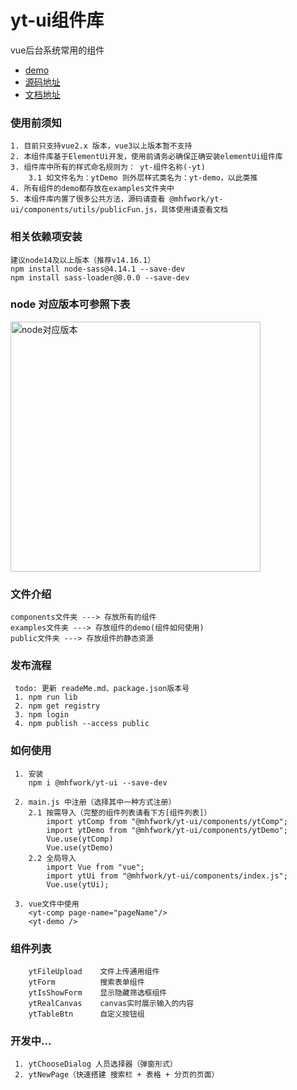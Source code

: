 # yt-ui组件库
vue后台系统常用的组件

* [demo](https://programmermao-001.github.io/use-yt-ui/)
* [源码地址](https://github.com/ProgrammerMao-001/yt-ui)
* [文档地址](https://programmermao-001.github.io/yt-ui-doc/)

### 使用前须知
```
1. 目前只支持vue2.x 版本，vue3以上版本暂不支持
2. 本组件库基于ElementUi开发，使用前请务必确保正确安装elementUi组件库
3. 组件库中所有的样式命名规则为： yt-组件名称(-yt) 
    3.1 如文件名为：ytDemo 则外层样式类名为：yt-demo，以此类推
4. 所有组件的demo都存放在examples文件夹中
5. 本组件库内置了很多公共方法，源码请查看 @mhfwork/yt-ui/components/utils/publicFun.js，具体使用请查看文档
```

### 相关依赖项安装 
``` 
建议node14及以上版本（推荐v14.16.1）
npm install node-sass@4.14.1 --save-dev
npm install sass-loader@8.0.0 --save-dev
```

### node 对应版本可参照下表
<img src="https://img-blog.csdnimg.cn/3073e67b6bf0429f892d6fcb97ade1c6.png" alt="node对应版本" width="400"/>

### 文件介绍
``` 
components文件夹 ---> 存放所有的组件
examples文件夹 ---> 存放组件的demo(组件如何使用)
public文件夹 ---> 存放组件的静态资源
```

### 发布流程
``` 
 todo: 更新 readeMe.md、package.json版本号   
 1. npm run lib   
 2. npm get registry 
 3. npm login
 4. npm publish --access public
```

### 如何使用
```
 1. 安装  
    npm i @mhfwork/yt-ui --save-dev
 
 2. main.js 中注册（选择其中一种方式注册）
    2.1 按需导入（完整的组件列表请看下方[组件列表]）
        import ytComp from "@mhfwork/yt-ui/components/ytComp";
        import ytDemo from "@mhfwork/yt-ui/components/ytDemo";
        Vue.use(ytComp)
        Vue.use(ytDemo)
    2.2 全局导入
        import Vue from "vue";
        import ytUi from "@mhfwork/yt-ui/components/index.js";
        Vue.use(ytUi);
 
 3. vue文件中使用
    <yt-comp page-name="pageName"/>
    <yt-demo />
```

### 组件列表
```
    ytFileUpload    文件上传通用组件
    ytForm          搜索表单组件
    ytIsShowForm    显示隐藏筛选框组件
    ytRealCanvas    canvas实时展示输入的内容
    ytTableBtn      自定义按钮组
```

### 开发中...
```
 1. ytChooseDialog 人员选择器（弹窗形式）
 2. ytNewPage（快速搭建 搜索栏 + 表格 + 分页的页面） 
```
